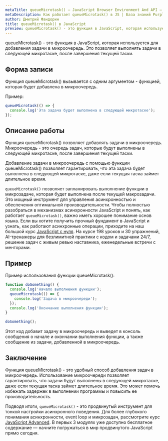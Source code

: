 ```yaml
---
metaTitle: queueMicrotask() – JavaScript Browser Environment And API – Браузерное окружение и API в JS
metaDescription: Как работает queueMicrotask() в JS | База знаний PurpleSchool
author: Дмитрий Фандорин
title: queueMicrotask() в JavaScript
preview: queueMicrotask() - это функция в JavaScript, которая используется для добавления задачи в микроочередь...
---
```


queueMicrotask() - это функция в JavaScript, которая используется для добавления задачи в микроочередь. Это позволяет выполнять задачи в следующей микротаске, после завершения текущей таски.

## Форма записи

Функция queueMicrotask() вызывается с одним аргументом - функцией, которая будет добавлена в микроочередь.

Пример:

```javascript
queueMicrotask(() => {
  console.log('Эта задача будет выполнена в следующей микротаске');
});
```

## Описание работы

Функция queueMicrotask() позволяет добавлять задачи в микроочередь. Микроочередь - это очередь задач, которые будут выполнены в следующей микротаске, после завершения текущей таски.

Добавление задачи в микроочередь с помощью функции queueMicrotask() позволяет гарантировать, что эта задача будет выполнена в следующей микротаске, даже если текущая таска займет длительное время.

`queueMicrotask()` позволяет запланировать выполнение функции в микрозадаче, которая будет выполнена после текущей макрозадачи.  Это мощный инструмент для управления асинхронностью и обеспечения оптимальной производительности. Чтобы полностью разобраться в механизмах асинхронности JavaScript и понять, как работает `queueMicrotask()`, важно иметь хорошее понимание основ языка. Если вы хотите получить прочный фундамент в JavaScript и узнать, как работают асинхронные операции, приходите на наш большой курс [JavaScript с нуля](https://purpleschool.ru/course/javascript-basics?utm_source=knowledgebase&utm_medium=text&utm_campaign=queuemicrotask-v-javascript). На курсе 198 уроков и 30 упражнений, AI-тренажеры для безлимитной практики с кодом и задачами 24/7, решение задач с живым ревью наставника, еженедельные встречи с менторами.

## Пример

Пример использования функции queueMicrotask():

```javascript
function doSomething() {
  console.log('Начало выполнения функции');
  queueMicrotask(() => {
    console.log('Задача в микроочереди');
  });
  console.log('Окончание выполнения функции');
}

doSomething();
```

Этот код добавит задачу в микроочередь и выведет в консоль сообщения о начале и окончании выполнения функции, а также сообщение из задачи, добавленной в микроочередь.

## Заключение

Функция queueMicrotask() - это удобный способ добавления задач в микроочередь. Использование микроочереди позволяет гарантировать, что задачи будут выполнены в следующей микротаске, даже если текущая таска займет длительное время. Это может помочь избежать задержек в выполнении программы и повысить ее производительность.

Подводя итоги, `queueMicrotask()` - это продвинутый инструмент для тонкой настройки асинхронного поведения. Для более глубокого понимания асинхронности, event loop и микрозадач, рассмотрите курс [JavaScript Advanced](https://purpleschool.ru/course/javascript-advanced?utm_source=knowledgebase&utm_medium=text&utm_campaign=queuemicrotask-v-javascript). В первых 3 модулях уже доступно бесплатное содержание — начните погружаться в мир продвинутого JavaScript прямо сегодня.
